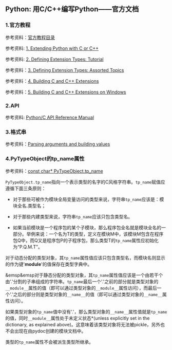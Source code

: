 ## Python: 用C/C++编写Python——官方文档

### 1.官方教程

参考资料：[官方教程目录](https://docs.python.org/3/extending/index.html)

参考资料: [1. Extending Python with C or C++](https://docs.python.org/3/extending/extending.html)

参考资料: [2. Defining Extension Types: Tutorial](https://docs.python.org/3/extending/newtypes_tutorial.html)

参考资料：[3. Defining Extension Types: Assorted Topics](https://docs.python.org/3/extending/newtypes.html)

参考资料：[4. Building C and C++ Extensions](https://docs.python.org/3/extending/building.html)

参考资料：[5. Building C and C++ Extensions on Windows](https://docs.python.org/3/extending/windows.html)

### 2.API

参考资料: [Python/C API Reference Manual](https://docs.python.org/3/c-api/index.html#c-api-index)

### 3.格式串

参考资料：[Parsing arguments and building values](https://docs.python.org/3.7/c-api/arg.html)

### 4.PyTypeObject的tp_name属性

参考资料：[const char* PyTypeObject.tp_name](https://docs.python.org/3.7/c-api/typeobj.html#c.PyTypeObject.tp_name)

`PyTypeObject.tp_name`指向一个表示类型的名字的C风格字符串。`tp_name`赋值应遵循下面三条原则：

* 对于那些可被作为模块全局变量访问的类型来说，字符串`tp_name`应该是：模块全名.类型名；

* 对于那些内建类型来说，字符串`tp_name`应该只包含类型名。

* 如果当前模块是一个程序包的某个子模块，那么程序包全名就是模块全名的一部分。举例来说：一个名为T的类型，定义在模块M中，该模块M包含在程序包Q中，而Q又是程序包P的子程序包，那么类型T的`tp_name`属性应初始化为“P.Q.M.T”。

对于动态分配的类型对象，其`tp_name`属性值应该只包含类型名，而模块名则显示的作为键'__module__'的值保存在类型字典中。

&emsp&emsp对于静态分配的类型对象，其`tp_name`属性值应该是一个由若干个由'.'分割的子串组成的字符串。`tp_name`最后一个'.'之前的部分就是类型对象的`__module__`属性的值（即可以通过类型对象的`__module__`属性访问），而最后一个'.'之后的部分则是类型对象的`__name__`的值（即可以通过类型对象的`__name__`属性访问）。

如果类型对象的`tp_name`值中没有'.'，那么类型对象的`__name__`属性值就是`tp_name`的值，同时`__module__`属性处于未定义状态*(unless explicitly set in the dictionary, as explained above)。这意味着该类型对象将无法被pickle，另外也不会出现在由pydoc创建的模块文档中。

类型的`tp_name`属性不会被派生类型所继承。

